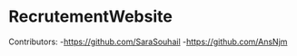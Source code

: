 # RecrutementWebsite
Contributors:  -https://github.com/SaraSouhail
               -https://github.com/AnsNjm
